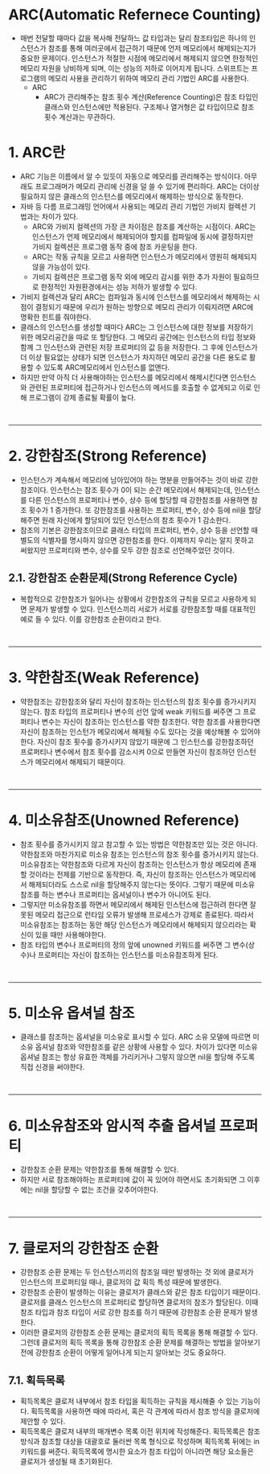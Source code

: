 # ARC(Automatic Refernece Counting)
- 매번 전달할 때마다 값을 복사해 전달하느 값 타입과는 달리 참조타입은 하나의 인스턴스가 참조를 통해 여러곳에서 접근하기 때문에 언저 메모리에서 해제되는지가 중요한 문제이다. 인스턴스가 적절한 시점에 메모리에서 해제되지 않으면 한정적인 메모리 자원을 낭비하게 되며, 이는 성능의 저하로 이어지게 됩니다. 스위프트는 프로그램의 메모리 사용을 관리하기 위하여 메모리 관리 기법인 ARC를 사용한다.
  - ARC
    - ARC가 관리해주는 참조 횟수 계산(Reference Counting)은 참조 타입인 클래스와 인스턴스에만 적용된다. 구조체나 열거형은 값 타입이므로 참조 횟수 계산과는 무관하다.

# 1. ARC란
- ARC 기능은 이름에서 알 수 있듯이 자동으로 메모리를 관리해주는 방식이다. 아무래도 프로그래머가 메모리 관리에 신경을 덜 쓸 수 있기에 편리하다. ARC는 더이상 필요하지 않은 클래스의 인스턴스를 메모리에서 해제하는 방식으로 동작한다.
- 자바 등 다름 프로그래밍 언어에서 사용되는 메모리 관리 기법인 가비지 컬렉션 기법과는 차이가 있다.
  - ARC와 가비지 컬렉션의 가장 큰 차이점은 참조를 계산하는 시점이다. ARC는 인스턴스가 언제 메모리에서 해제되어야 할지를 컴파일에 동시에 결정하지만 가비지 컬렉션은 프로그램 동작 중에 참조 카운팅을 한다.
  - ARC는 작동 규칙을 모르고 사용하면 인스턴스가 메모리에서 영원히 해제되지 않을 가능성이 있다.
  - 가비지 컬렉션은 프로그램 동작 외에 메모리 감시를 위한 추가 자원이 필요하므로 한정적인 자원환경에서는 성능 저하가 발생할 수 있다.
- 가비지 컬렉션과 달리 ARC는 컴파일과 동시에 인스턴스를 메모리에서 해제하는 시점이 결정되기 때문에 우리가 원하는 방향으로 메모리 관리가 이뤄지려면 ARC에 명확한 힌트를 줘야한다.
- 클래스의 인스턴스를 생성할 때마다 ARC는 그 인스턴스에 대한 정보를 저장하기 위한 메모리공간을 따로 또 할당한다. 그 메모리 공간에는 인스턴스의 타입 정보와 함께 그 인스턴스와 관련된 저장 프로퍼티의 값 등을 저장한다. 그 후에 인스턴스가 더 이상 필요없는 상태가 되면 인스턴스가 차지하던 메모리 공간을 다른 용도로 활용할 수 있도록 ARC메모리에서 인스턴스를 없앤다. 
- 하지만 만약 아직 더 사용해야하는 인스턴스를 메모리에서 해제시킨다면 인스턴스와 관련된 프로퍼티에 접근하거나 인스턴스의 메서드를 호출할 수 없게되고 이로 인해 프로그램이 강제 종료될 확률이 높다.

<br/>

------------
# 2. 강한참조(Strong Reference)
- 인스턴스가 계속해서 메모리에 남아있어야 하는 명분을 만들어주는 것이 바로 강한참조이다. 인스턴스는 참조 횟수가 0이 되는 순간 메모리에서 해제되는데, 인스턴스를 다른 인스턴스의 프로퍼티나 변수, 상수 등에 할당할 때 강한참조를 사용하면 참조 횟수가 1 증가한다. 또 강한참조를 사용하는 프로퍼티, 변수, 상수 등에 nil을 할당해주면 원래 자신에게 할당되어 있던 인스턴스의 참조 횟수가 1 감소한다.
- 참조의 기본은 강한참조이므로 클래스 타입의 프로퍼티, 변수, 상수 등을 선언할 때 별도의 식별자를 명시하지 않으면 강한참조를 한다. 이제까지 우리는 알지 못하고 써왔지만 프로퍼티와 변수, 상수를 모두 강한 참조로 선언해주었던 것이다. 

## 2.1. 강한참조 순환문제(Strong Reference Cycle)
- 복합적으로 강한참조가 일어나는 상황에서 강한참조의 규칙을 모르고 사용하게 되면 문제가 발생할 수 있다. 인스턴스끼리 서로가 서로를 강한참조할 때를 대표적인 예로 들 수 있다. 이를 강한참조 순환이라고 한다.

<br/>

------------

# 3. 약한참조(Weak Reference)
- 약한참조는 강한참조와 달리 자신이 참조하는 인스턴스의 참조 횟수를 증가시키지 않는다. 참조 타입의 프로퍼티나 변수의 선언 앞에 weak 키워드를 써주면 그 프로퍼티나 변수는 자신이 참조하는 인스턴스를 약한 참조한다. 약한 참조를 사용한다면 자신이 참조하는 인스턴가 메모리에서 해제될 수도 있다는 것을 예상해볼 수 있어야 한다. 자신이 참조 횟수를 증가시키지 않았기 때문에 그 인스턴스를 강한참조하던 프로퍼티나 변수에서 참조 횟수를 감소시켜 0으로 만들면 자신이 참조하던 인스턴스가 메모리에서 해제되기 때문이다.

<br/>

------------

# 4. 미소유참조(Unowned Reference)
- 참조 횟수를 증가시키지 않고 참고할 수 있는 방법은 약한참조만 있는 것은 아니다. 약한참조와 마찬가지로 미소유 참조는 인스턴스의 참조 횟수를 증가시키지 않는다. 미소유참조는 약한참조와 다르게 자신이 참조하는 인스턴스가 항상 메모리에 존재할 것이라는 전제를 기반으로 동작한다. 즉, 자신이 참조하는 인스턴스가 메모리에서 해제되더라도 스스로 nil을 할당해주지 않는다는 뜻이다. 그렇기 때문에 미소유 참조를 하는 변수나 프로퍼티는 옵셔널이나 변수가 아니어도 된다. 
- 그렇지만 미소유참조를 하면서 메모리에서 해제된 인스턴스에 접근하려 한다면 잘못된 메모리 접근으로 런타임 오류가 발생해 프로세스가 강제로 종료된다. 따라서 미소유참조는 참조하는 동안 해당 인스턴스가 메모리에서 해제되지 않으리라는 확신이 있을 때만 사용해야한다.
- 참조 타입의 변수나 프로퍼티의 정의 앞에 unowned 키워드를 써주면 그 변수(상수)나 프로퍼티는 자신이 참조하는 인스턴스를 미소유참조하게 된다.


<br/>

------------

# 5. 미소유 옵셔널 참조
- 클래스를 참조하는 옵셔널을 미소유로 표시할 수 있다. ARC 소유 모델에 따르면 미소유 옵셔널 참조와 약한참조를 같은 상황에 사용할 수 있다. 차이가 있다면 미소유 옵셔널 참조는 항상 유효한 객체를 가리키거나 그렇지 않으면 nil을 할당해 주도록 직접 신경을 써야한다.


<br/>

------------

# 6. 미소유참조와 암시적 추출 옵셔널 프로퍼티
- 강한참조 순환 문제는 약한참조를 통해 해결할 수 있다. 
- 하지만 서로 참조해야하는 프로퍼티에 값이 꼭 있어야 하면서도 초기화되면 그 이후에는 nil을 할당할 수 없는 조건을 갖추어야한다. 

<br/>

------------

# 7. 클로저의 강한참조 순환
- 강한참조 순환 문제는 두 인스턴스끼리의 참조일 때만 발생하는 것 외에 클로저가 인스턴스의 프로퍼티일 때나, 클로저의 값 획득 특성 때문에 발생한다.
- 강한참조 순환이 발생하는 이유는 클로저가 클래스와 같은 참조 타입이기 때문이다. 클로저를 클래스 인스턴스의 프로퍼티로 할당하면 클로저의 참조가 할당된다. 이때 참조 타입과 참조 타입이 서로 강한 참조를 하기 때문에 강한참조 순환 문제가 발생한다.
- 이러한 클로저의 강한참조 순환 문제는 클로저의 획득 목록을 통해 해결할 수 있다. 그런데 클로저의 획득 목록을 통해 강한참조 순환 문제를 해결하는 방법을 알아보기 전에 강한참조 순환이 어떻게 일어나게 되는지 알아보는 것도 중요하다. 

## 7.1. 획득목록
- 획득목록은 클로저 내부에서 참조 타입을 획득하는 규칙을 제시해줄 수 있는 기능이다. 획득목록을 사용하면 때에 따라서, 혹은 각 관계에 따라서 참조 방식을 클로저에 제안할 수 있다.
- 획득목록은 클로저 내부의 매개변수 목록 이전 위치에 작성해준다. 획득목록은 참조 방식과 참조할 대상을 대괄호로 둘러싼 목록 형식으로 작성하며 획득목록 뒤에는 in 키워드를 써준다. 획득목록에 명시한 요소가 참조 타입이 아니라면 해당 요소들은 클로저가 생성될 때 초기화된다. 
